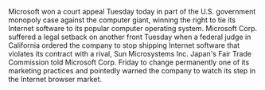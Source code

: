 Microsoft won a court appeal Tuesday today in part of the U.S. government monopoly case against the computer giant, winning the right to tie its Internet software to its popular computer operating system.
Microsoft Corp. suffered a legal setback on another front Tuesday when a federal judge in California ordered the company to stop shipping Internet software that violates its contract with a rival, Sun Microsystems Inc.
Japan's Fair Trade Commission told Microsoft Corp. Friday to change permanently one of its marketing practices and pointedly warned the company to watch its step in the Internet browser market.
